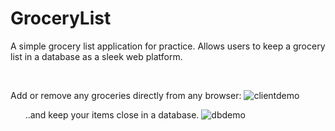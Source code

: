 # GroceryList
A simple grocery list application for practice. Allows users to keep a grocery list in a database as a sleek web platform.


&nbsp;
&nbsp;
&nbsp;

Add or remove any groceries directly from any browser:
![clientdemo](https://i.imgur.com/pFTmHPt.png)


&nbsp;
&nbsp;
&nbsp;
..and keep your items close in a database.
![dbdemo](https://i.imgur.com/Lvl9BYk.png)
